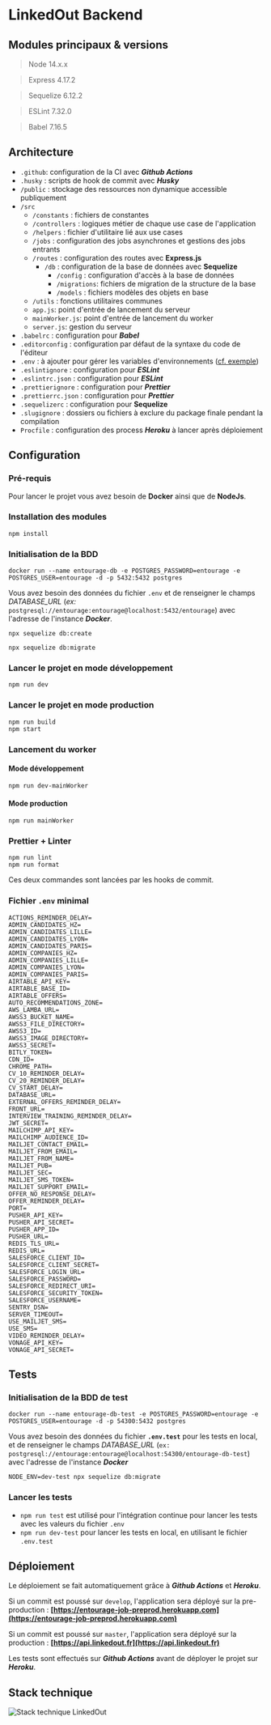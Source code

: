 # LinkedOut Backend

## Modules principaux & versions

> Node 14.x.x

> Express 4.17.2

> Sequelize 6.12.2

> ESLint 7.32.0

> Babel 7.16.5

## Architecture

- `.github`: configuration de la CI avec __*Github Actions*__
- `.husky` : scripts de hook de commit avec __*Husky*__
- `/public` : stockage des ressources non dynamique accessible publiquement
- `/src`
  - `/constants` : fichiers de constantes
  - `/controllers` : logiques métier de chaque use case de l'application
  - `/helpers` : fichier d'utilitaire lié aux use cases
  - `/jobs` : configuration des jobs asynchrones et gestions des jobs entrants
  - `/routes` : configuration des routes avec **Express.js**
    - `/db` : configuration de la base de données avec **Sequelize**
      - `/config` : configuration d'accès à la base de données
      - `/migrations`: fichiers de migration de la structure de la base
      - `/models` : fichiers modèles des objets en base
  - `/utils` : fonctions utilitaires communes
  - `app.js`: point d'entrée de lancement du serveur
  - `mainWorker.js`: point d'entrée de lancement du worker
  - `server.js`: gestion du serveur
- `.babelrc` : configuration pour __*Babel*__
- `.editorconfig` : configuration par défaut de la syntaxe du code de l'éditeur
- `.env` : à ajouter pour gérer les variables d'environnements ([cf. exemple](#fichier-env-minimal))
- `.eslintignore` : configuration pour __*ESLint*__
- `.eslintrc.json` : configuration pour __*ESLint*__
- `.prettierignore` : configuration pour __*Prettier*__
- `.prettierrc.json` : configuration pour __*Prettier*__
- `.sequelizerc` : configuration pour **Sequelize**
- `.slugignore` : dossiers ou fichiers à exclure du package finale pendant la compilation
- `Procfile` : configuration des process __*Heroku*__ à lancer après déploiement


## Configuration

### Pré-requis

Pour lancer le projet vous avez besoin de **Docker** ainsi que de **NodeJs**.

### Installation des modules

```
npm install
```

### Initialisation de la BDD

```
docker run --name entourage-db -e POSTGRES_PASSWORD=entourage -e POSTGRES_USER=entourage -d -p 5432:5432 postgres
```

Vous avez besoin des données du fichier `.env` et de renseigner le champs *DATABASE_URL* (*ex:* `postgresql://entourage:entourage@localhost:5432/entourage`) avec l'adresse de l'instance __*Docker*__.

```
npx sequelize db:create
```

```
npx sequelize db:migrate
```

### Lancer le projet en mode développement

```
npm run dev
```

### Lancer le projet en mode production
```
npm run build
npm start
```

### Lancement du worker

#### Mode développement
```
npm run dev-mainWorker
```

#### Mode production
```
npm run mainWorker
```

### Prettier + Linter
```
npm run lint
npm run format
```
Ces deux commandes sont lancées par les hooks de commit.

### Fichier `.env` minimal

```.dotenv
ACTIONS_REMINDER_DELAY=
ADMIN_CANDIDATES_HZ=
ADMIN_CANDIDATES_LILLE=
ADMIN_CANDIDATES_LYON=
ADMIN_CANDIDATES_PARIS=
ADMIN_COMPANIES_HZ=
ADMIN_COMPANIES_LILLE=
ADMIN_COMPANIES_LYON=
ADMIN_COMPANIES_PARIS=
AIRTABLE_API_KEY=
AIRTABLE_BASE_ID=
AIRTABLE_OFFERS=
AUTO_RECOMMENDATIONS_ZONE=
AWS_LAMBA_URL=
AWSS3_BUCKET_NAME=
AWSS3_FILE_DIRECTORY=
AWSS3_ID=
AWSS3_IMAGE_DIRECTORY=
AWSS3_SECRET=
BITLY_TOKEN=
CDN_ID=
CHROME_PATH=
CV_10_REMINDER_DELAY=
CV_20_REMINDER_DELAY=
CV_START_DELAY=
DATABASE_URL=
EXTERNAL_OFFERS_REMINDER_DELAY=
FRONT_URL=
INTERVIEW_TRAINING_REMINDER_DELAY=
JWT_SECRET=
MAILCHIMP_API_KEY=
MAILCHIMP_AUDIENCE_ID=
MAILJET_CONTACT_EMAIL=
MAILJET_FROM_EMAIL=
MAILJET_FROM_NAME=
MAILJET_PUB=
MAILJET_SEC=
MAILJET_SMS_TOKEN=
MAILJET_SUPPORT_EMAIL=
OFFER_NO_RESPONSE_DELAY=
OFFER_REMINDER_DELAY=
PORT=
PUSHER_API_KEY=
PUSHER_API_SECRET=
PUSHER_APP_ID=
PUSHER_URL=
REDIS_TLS_URL=
REDIS_URL=
SALESFORCE_CLIENT_ID=
SALESFORCE_CLIENT_SECRET=
SALESFORCE_LOGIN_URL=
SALESFORCE_PASSWORD=
SALESFORCE_REDIRECT_URI=
SALESFORCE_SECURITY_TOKEN=
SALESFORCE_USERNAME=
SENTRY_DSN=
SERVER_TIMEOUT=
USE_MAILJET_SMS=
USE_SMS=
VIDEO_REMINDER_DELAY=
VONAGE_API_KEY=
VONAGE_API_SECRET=
```

## Tests

### Initialisation de la BDD de test

```
docker run --name entourage-db-test -e POSTGRES_PASSWORD=entourage -e POSTGRES_USER=entourage -d -p 54300:5432 postgres
```

Vous avez besoin des données du fichier **`.env.test`** pour les tests en local, et de renseigner le champs *DATABASE_URL* (`ex: postgresql://entourage:entourage@localhost:54300/entourage-db-test`) avec l'adresse de l'instance __*Docker*__

```
NODE_ENV=dev-test npx sequelize db:migrate
```

### Lancer les tests

- `npm run test` est utilisé pour l'intégration continue pour lancer les tests avec les valeurs du fichier `.env`
- `npm run dev-test` pour lancer les tests en local, en utilisant le fichier `.env.test`

## Déploiement

Le déploiement se fait automatiquement grâce à __*Github Actions*__ et __*Heroku*__.

Si un commit est poussé sur `develop`, l'application sera déployé sur la pre-production : **[https://entourage-job-preprod.herokuapp.com](https://entourage-job-preprod.herokuapp.com)**

Si un commit est poussé sur `master`,  l'application sera déployé sur la production : **[https://api.linkedout.fr](https://api.linkedout.fr)**

Les tests sont effectués sur __*Github Actions*__ avant de déployer le projet sur __*Heroku*__.

## Stack technique

![Stack technique LinkedOut](./stack.svg)
